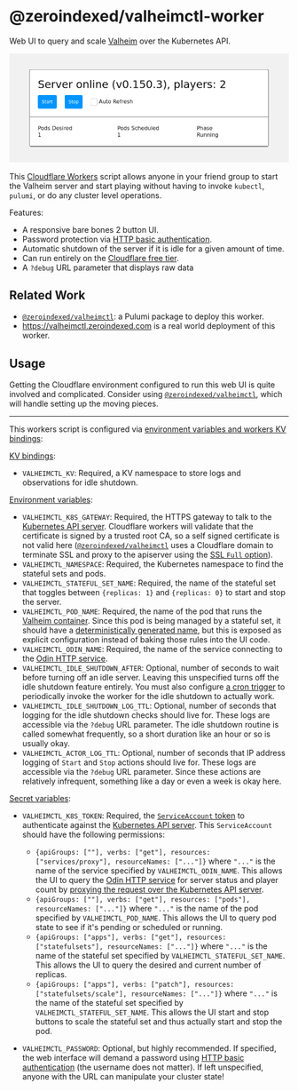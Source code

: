 # @zeroindexed/valheimctl-worker

Web UI to query and scale [Valheim][valheim] over the Kubernetes API.

![Screenshot of a running server with 2 connected players](screenshot.png)

This [Cloudflare Workers][workers] script allows anyone in your friend group to start the Valheim server and start playing without having to invoke `kubectl`, `pulumi`, or do any cluster level operations.

Features:

-   A responsive bare bones 2 button UI.
-   Password protection via [HTTP basic authentication][basic-auth].
-   Automatic shutdown of the server if it is idle for a given amount of time.
-   Can run entirely on the [Cloudflare free tier][pricing].
-   A `?debug` URL parameter that displays raw data

## Related Work

-   [`@zeroindexed/valheimctl`][valheimctl]: a Pulumi package to deploy this worker.
-   https://valheimctl.zeroindexed.com is a real world deployment of this worker.

## Usage

Getting the Cloudflare environment configured to run this web UI is quite involved and complicated. Consider using [`@zeroindexed/valheimctl`][valheimctl], which will handle setting up the moving pieces.

---

This workers script is configured via [environment variables and workers KV bindings][env]:

[KV bindings][env-kv]:

-   `VALHEIMCTL_KV`: Required, a KV namespace to store logs and observations for idle shutdown.

[Environment variables][env-vars]:

-   `VALHEIMCTL_K8S_GATEWAY`: Required, the HTTPS gateway to talk to the [Kubernetes API server][kube-apiserver]. Cloudflare workers will validate that the certificate is signed by a trusted root CA, so a self signed certificate is not valid here ([`@zeroindexed/valheimctl`][valheimctl] uses a Cloudflare domain to terminate SSL and proxy to the apiserver using the [SSL `Full` option][cloudflare-ssl-full]).
-   `VALHEIMCTL_NAMESPACE`: Required, the Kubernetes namespace to find the stateful sets and pods.
-   `VALHEIMCTL_STATEFUL_SET_NAME`: Required, the name of the stateful set that toggles between `{replicas: 1}` and `{replicas: 0}` to start and stop the server.
-   `VALHEIMCTL_POD_NAME`: Required, the name of the pod that runs the [Valheim container][valheim-docker]. Since this pod is being managed by a stateful set, it should have a [deterministically generated name][kube-stateful-set-pod-id], but this is exposed as explicit configuration instead of baking those rules into the UI code.
-   `VALHEIMCTL_ODIN_NAME`: Required, the name of the service connecting to the [Odin HTTP service][odin].
-   `VALHEIMCTL_IDLE_SHUTDOWN_AFTER`: Optional, number of seconds to wait before turning off an idle server. Leaving this unspecified turns off the idle shutdown feature entirely. You must also configure [a cron trigger][cloudflare-cron] to periodically invoke the worker for the idle shutdown to actually work.
-   `VALHEIMCTL_IDLE_SHUTDOWN_LOG_TTL`: Optional, number of seconds that logging for the idle shutdown checks should live for. These logs are accessible via the `?debug` URL parameter. The idle shutdown routine is called somewhat frequently, so a short duration like an hour or so is usually okay.
-   `VALHEIMCTL_ACTOR_LOG_TTL`: Optional, number of seconds that IP address logging of `Start` and `Stop` actions should live for. These logs are accessible via the `?debug` URL parameter. Since these actions are relatively infrequent, something like a day or even a week is okay here.

[Secret variables][env-vars]:

-   `VALHEIMCTL_K8S_TOKEN`: Required, the [`ServiceAccount` token][kube-auth] to authenticate against the [Kubernetes API server][kube-apiserver]. This `ServiceAccount` should have the following permissions:

    -   `{apiGroups: [""], verbs: ["get"], resources: ["services/proxy"], resourceNames: ["..."]}` where `"..."` is the name of the service specified by `VALHEIMCTL_ODIN_NAME`. This allows the UI to query the [Odin HTTP service][odin] for server status and player count by [proxying the request over the Kubernetes API server][kube-proxy].
    -   `{apiGroups: [""], verbs: ["get"], resources: ["pods"], resourceNames: ["..."]}` where `"..."` is the name of the pod specified by `VALHEIMCTL_POD_NAME`. This allows the UI to query pod state to see if it's pending or scheduled or running.
    -   `{apiGroups: ["apps"], verbs: ["get"], resources: ["statefulsets"], resourceNames: ["..."]}` where `"..."` is the name of the stateful set specified by `VALHEIMCTL_STATEFUL_SET_NAME`. This allows the UI to query the desired and current number of replicas.
    -   `{apiGroups: ["apps"], verbs: ["patch"], resources: ["statefulsets/scale"], resourceNames: ["..."]}` where `"..."` is the name of the stateful set specified by `VALHEIMCTL_STATEFUL_SET_NAME`. This allows the UI start and stop buttons to scale the stateful set and thus actually start and stop the pod.

- `VALHEIMCTL_PASSWORD`: Optional, but highly recommended. If specified, the web interface will demand a password using [HTTP basic authentication][basic-auth] (the username does not matter). If left unspecified, anyone with the URL can manipulate your cluster state!

[valheimctl]: ../valheimctl
[basic-auth]: https://en.wikipedia.org/wiki/Basic_access_authentication
[valheim]: https://www.valheimgame.com/
[valheim-docker]: https://github.com/mbround18/valheim-docker
[odin]: https://github.com/mbround18/valheim-docker/blob/main/docs/releases/status_update.md#-http-server-for-serving-status
[kube-auth]: https://kubernetes.io/docs/reference/access-authn-authz/authentication/#service-account-tokens
[kube-apiserver]: https://kubernetes.io/docs/concepts/overview/components/#kube-apiserver
[kube-permissions]: https://kubernetes.io/docs/reference/access-authn-authz/rbac/
[kube-proxy]: https://kubernetes.io/docs/tasks/access-application-cluster/access-cluster/#manually-constructing-apiserver-proxy-urls
[kube-stateful-set-pod-id]: https://kubernetes.io/docs/concepts/workloads/controllers/statefulset/#pod-identity
[workers]: https://developers.cloudflare.com/workers/
[env]: https://developers.cloudflare.com/workers/platform/environments#environment-variables
[env-vars]: https://developers.cloudflare.com/workers/cli-wrangler/configuration#vars
[env-kv]: https://developers.cloudflare.com/workers/cli-wrangler/configuration#kv_namespaces
[pricing]: https://developers.cloudflare.com/workers/platform/limits
[cloudflare-ssl-full]: https://support.cloudflare.com/hc/en-us/articles/200170416-End-to-end-HTTPS-with-Cloudflare-Part-3-SSL-options#h_845b3d60-9a03-4db0-8de6-20edc5b11057
[cloudflare-cron]: https://developers.cloudflare.com/workers/platform/cron-triggers
